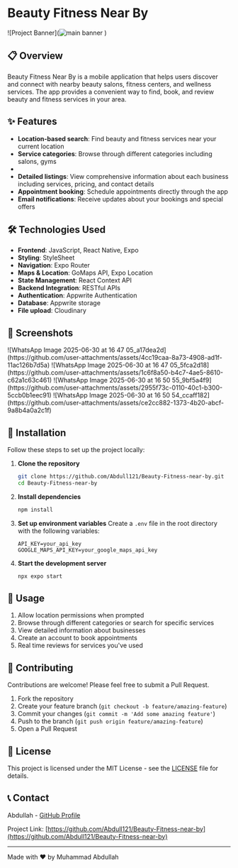 # Beauty Fitness Near By

![Project Banner](![main banner](https://github.com/user-attachments/assets/fa5886b9-3e73-4cdf-9f8d-94001b64906c)
)

## 📋 Overview

Beauty Fitness Near By is a mobile application that helps users discover and connect with nearby beauty salons, fitness centers, and wellness services. The app provides a convenient way to find, book, and review beauty and fitness services in your area.

## ✨ Features

- **Location-based search**: Find beauty and fitness services near your current location
- **Service categories**: Browse through different categories including salons, gyms
- 
- **Detailed listings**: View comprehensive information about each business including services, pricing, and contact details
- **Appointment booking**: Schedule appointments directly through the app
- **Email notifications**: Receive updates about your bookings and special offers

## 🛠️ Technologies Used

- **Frontend**: JavaScript, React Native, Expo
- **Styling**: StyleSheet
- **Navigation**: Expo Router
- **Maps & Location**: GoMaps API, Expo Location
- **State Management**: React Context API
- **Backend Integration**: RESTful APIs
- **Authentication**: Appwrite Authentication
- **Database**: Appwrite storage
- **File upload**: Cloudinary 

## 📱 Screenshots

<div style="display: flex; flex-direction: row;">
  ![WhatsApp Image 2025-06-30 at 16 47 05_a17dea2d](https://github.com/user-attachments/assets/4cc19caa-8a73-4908-ad1f-11ac126b7d5a)
![WhatsApp Image 2025-06-30 at 16 47 05_5fca2d18](https://github.com/user-attachments/assets/1c6f8a50-b4c7-4ae5-8610-c62a1c63c461)
![WhatsApp Image 2025-06-30 at 16 50 55_9bf5a4f9](https://github.com/user-attachments/assets/2955f73c-0110-40c1-b300-5ccb0b1eec91)
![WhatsApp Image 2025-06-30 at 16 50 54_ccaff182](https://github.com/user-attachments/assets/ce2cc882-1373-4b20-abcf-9a8b4a0a2c1f)



  
</div>

## 🚀 Installation

Follow these steps to set up the project locally:

1. **Clone the repository**
   ```bash
   git clone https://github.com/Abdull121/Beauty-Fitness-near-by.git
   cd Beauty-Fitness-near-by
   ```

2. **Install dependencies**
   ```bash
   npm install
   ```

3. **Set up environment variables**
   Create a `.env` file in the root directory with the following variables:
   ```
   API_KEY=your_api_key
   GOOGLE_MAPS_API_KEY=your_google_maps_api_key
   ```

4. **Start the development server**
   ```bash
   npx expo start
   ```

## 📖 Usage

1. Allow location permissions when prompted
2. Browse through different categories or search for specific services
3. View detailed information about businesses
4. Create an account to book appointments
5. Real time reviews for services you've used

## 🤝 Contributing

Contributions are welcome! Please feel free to submit a Pull Request.

1. Fork the repository
2. Create your feature branch (`git checkout -b feature/amazing-feature`)
3. Commit your changes (`git commit -m 'Add some amazing feature'`)
4. Push to the branch (`git push origin feature/amazing-feature`)
5. Open a Pull Request

## 📄 License

This project is licensed under the MIT License - see the [LICENSE](LICENSE) file for details.

## 📞 Contact

Abdullah - [GitHub Profile](https://github.com/Abdull121)

Project Link: [https://github.com/Abdull121/Beauty-Fitness-near-by](https://github.com/Abdull121/Beauty-Fitness-near-by)

---

Made with ❤️ by Muhammad Abdullah
